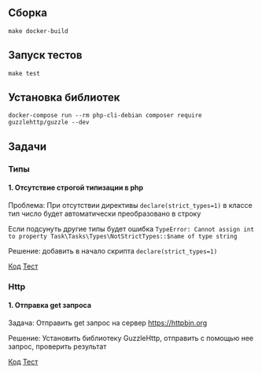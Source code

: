 
## Сборка

`make docker-build`

## Запуск тестов

`make test`

## Установка библиотек

`docker-compose run --rm php-cli-debian composer require guzzlehttp/guzzle --dev`

## Задачи

### Типы

#### 1. Отсутствие строгой типизации в php

Проблема: При отсутствии директивы `declare(strict_types=1)` в классе тип число будет автоматически преобразовано в строку

Если подсунуть другие типы будет ошибка `TypeError: Cannot assign int to property Task\Tasks\Types\NotStrictTypes::$name of type string`

Решение: добавить в начало скрипта `declare(strict_types=1)`

[Код](src/Tasks/Types/NotStrictTypes.php)
[Тест](tests/Tasks/Types/NotStrictTypesTest.php)

### Http

#### 1. Отправка get запроса

Задача: Отправить get запрос на сервер https://httpbin.org

Решение: Установить библиотеку GuzzleHttp, отправить с помощью нее запрос, проверить результат

[Код](src/Tasks/Http/GetRequest.php)
[Тест](tests/Tasks/Http/GetRequestTest.php)


